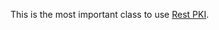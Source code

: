 ﻿---
uid: Lacuna.RestPki.Client.RestPkiClient
---

This is the most important class to use [Rest PKI](https://pki.rest/).
